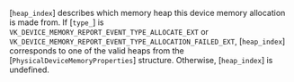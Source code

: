 [`heap_index`] describes which memory heap this device memory
allocation is made from.
If [`type_`] is `VK_DEVICE_MEMORY_REPORT_EVENT_TYPE_ALLOCATE_EXT`
or `VK_DEVICE_MEMORY_REPORT_EVENT_TYPE_ALLOCATION_FAILED_EXT`,
[`heap_index`] corresponds to one of the valid heaps from the
[`PhysicalDeviceMemoryProperties`] structure.
Otherwise, [`heap_index`] is undefined.